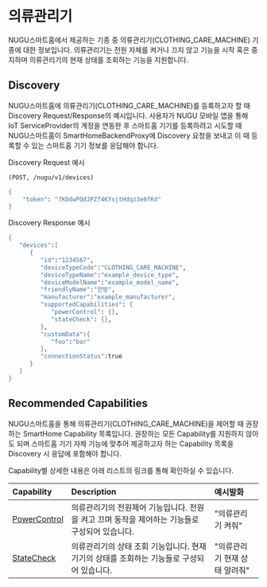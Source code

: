# 의류관리기

NUGU스마트홈에서 제공하는 기종 중 의류관리기\(CLOTHING\_CARE\_MACHINE\) 기종에 대한 정보입니다. 의류관리기는 전원 자체를 켜거나 끄지 않고 기능을 시작 혹은 중지하며 의류관리기의 현재 상태를 조회하는 기능을 지원합니다.

## Discovery

NUGU스마트홈에 의류관리기\(CLOTHING\_CARE\_MACHINE\)를 등록하고자 할 때 Discovery Request/Response의 예시입니다. 사용자가 NUGU 모바일 앱을 통해 IoT ServiceProvider의 계정을 연동한 후 스마트홈 기기를 등록하려고 시도할 때 NUGU스마트홈이 SmartHomeBackendProxy에 Discovery 요청을 보내고 이 때 등록할 수 있는 스마트홈 기기 정보를 응답해야 합니다.

Discovery Request 예시

```scheme
(POST, /nugu/v1/devices)

{
    "token": "7KOdwPQdJPZf4KYsjtHdqz3e8fKd"
}
```

Discovery Response 예시

```scheme
{
   "devices":[
      {
         "id":"1234567",
         "deviceTypeCode":"CLOTHING_CARE_MACHINE",
         "deviceTypeName":"example_device_type",
         "deviceModelName":"example_model_name",
         "friendlyName":"안방",
         "manufacturer":"example_manufacturer",
         "supportedCapabilities": {
            "powerControl": {},
            "stateCheck": {},
         },
         "customData":{
            "foo":"bar"
         },
         "connectionStatus":true
      }
   ]
}
```

## Recommended Capabilities

NUGU스마트홈을 통해 의류관리기\(CLOTHING\_CARE\_MACHINE\)을 제어할 때 권장하는 SmartHome Capability 목록입니다. 권장하는 모든 Capability를 지원하지 않아도 되며 스마트홈 기기 자체 기능에 맞추어 제공하고자 하는 Capability 목록을 Discovery 시 응답에 포함해야 합니다.

Capability별 상세한 내용은 아래 리스트의 링크를 통해 확인하실 수 있습니다.

| Capability | Description | 예시발화 |
| :--- | :--- | :--- |
| [PowerControl](../smarthomecapability/powercontrol-interface.md) | 의류관리기의 전원제어 기능입니다. 전원을 켜고 끄며 동작을 제어하는 기능들로 구성되어 있습니다. | "의류관리기 켜줘" |
| [StateCheck](../smarthomecapability/statecheck-interface.md) | 의류관리기의 상태 조회 기능입니다. 현재 기기의 상태를 조회하는 기능들로 구성되어 있습니다. | "의류관리기 현재 상태 알려줘" |

